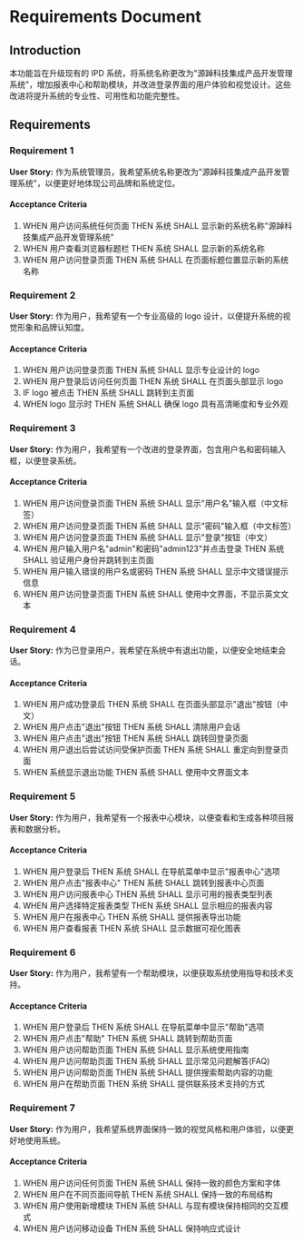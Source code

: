 # Requirements Document

## Introduction

本功能旨在升级现有的 IPD 系统，将系统名称更改为"源踔科技集成产品开发管理系统"，增加报表中心和帮助模块，并改进登录界面的用户体验和视觉设计。这些改进将提升系统的专业性、可用性和功能完整性。

## Requirements

### Requirement 1

**User Story:** 作为系统管理员，我希望系统名称更改为"源踔科技集成产品开发管理系统"，以便更好地体现公司品牌和系统定位。

#### Acceptance Criteria

1. WHEN 用户访问系统任何页面 THEN 系统 SHALL 显示新的系统名称"源踔科技集成产品开发管理系统"
2. WHEN 用户查看浏览器标题栏 THEN 系统 SHALL 显示新的系统名称
3. WHEN 用户访问登录页面 THEN 系统 SHALL 在页面标题位置显示新的系统名称

### Requirement 2

**User Story:** 作为用户，我希望有一个专业高级的 logo 设计，以便提升系统的视觉形象和品牌认知度。

#### Acceptance Criteria

1. WHEN 用户访问登录页面 THEN 系统 SHALL 显示专业设计的 logo
2. WHEN 用户登录后访问任何页面 THEN 系统 SHALL 在页面头部显示 logo
3. IF logo 被点击 THEN 系统 SHALL 跳转到主页面
4. WHEN logo 显示时 THEN 系统 SHALL 确保 logo 具有高清晰度和专业外观

### Requirement 3

**User Story:** 作为用户，我希望有一个改进的登录界面，包含用户名和密码输入框，以便登录系统。

#### Acceptance Criteria

1. WHEN 用户访问登录页面 THEN 系统 SHALL 显示"用户名"输入框（中文标签）
2. WHEN 用户访问登录页面 THEN 系统 SHALL 显示"密码"输入框（中文标签）
3. WHEN 用户访问登录页面 THEN 系统 SHALL 显示"登录"按钮（中文）
4. WHEN 用户输入用户名"admin"和密码"admin123"并点击登录 THEN 系统 SHALL 验证用户身份并跳转到主页面
5. WHEN 用户输入错误的用户名或密码 THEN 系统 SHALL 显示中文错误提示信息
6. WHEN 用户访问登录页面 THEN 系统 SHALL 使用中文界面，不显示英文文本

### Requirement 4

**User Story:** 作为已登录用户，我希望在系统中有退出功能，以便安全地结束会话。

#### Acceptance Criteria

1. WHEN 用户成功登录后 THEN 系统 SHALL 在页面头部显示"退出"按钮（中文）
2. WHEN 用户点击"退出"按钮 THEN 系统 SHALL 清除用户会话
3. WHEN 用户点击"退出"按钮 THEN 系统 SHALL 跳转回登录页面
4. WHEN 用户退出后尝试访问受保护页面 THEN 系统 SHALL 重定向到登录页面
5. WHEN 系统显示退出功能 THEN 系统 SHALL 使用中文界面文本

### Requirement 5

**User Story:** 作为用户，我希望有一个报表中心模块，以便查看和生成各种项目报表和数据分析。

#### Acceptance Criteria

1. WHEN 用户登录后 THEN 系统 SHALL 在导航菜单中显示"报表中心"选项
2. WHEN 用户点击"报表中心" THEN 系统 SHALL 跳转到报表中心页面
3. WHEN 用户访问报表中心 THEN 系统 SHALL 显示可用的报表类型列表
4. WHEN 用户选择特定报表类型 THEN 系统 SHALL 显示相应的报表内容
5. WHEN 用户在报表中心 THEN 系统 SHALL 提供报表导出功能
6. WHEN 用户查看报表 THEN 系统 SHALL 显示数据可视化图表

### Requirement 6

**User Story:** 作为用户，我希望有一个帮助模块，以便获取系统使用指导和技术支持。

#### Acceptance Criteria

1. WHEN 用户登录后 THEN 系统 SHALL 在导航菜单中显示"帮助"选项
2. WHEN 用户点击"帮助" THEN 系统 SHALL 跳转到帮助页面
3. WHEN 用户访问帮助页面 THEN 系统 SHALL 显示系统使用指南
4. WHEN 用户访问帮助页面 THEN 系统 SHALL 显示常见问题解答(FAQ)
5. WHEN 用户访问帮助页面 THEN 系统 SHALL 提供搜索帮助内容的功能
6. WHEN 用户在帮助页面 THEN 系统 SHALL 提供联系技术支持的方式

### Requirement 7

**User Story:** 作为用户，我希望系统界面保持一致的视觉风格和用户体验，以便更好地使用系统。

#### Acceptance Criteria

1. WHEN 用户访问任何页面 THEN 系统 SHALL 保持一致的颜色方案和字体
2. WHEN 用户在不同页面间导航 THEN 系统 SHALL 保持一致的布局结构
3. WHEN 用户使用新增模块 THEN 系统 SHALL 与现有模块保持相同的交互模式
4. WHEN 用户访问移动设备 THEN 系统 SHALL 保持响应式设计
